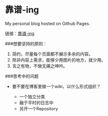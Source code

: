 靠谱-ing
=================

My personal blog hosted on Github Pages.

链接：[靠谱-ing](http://www.mazhuang.org)

###想要坚持的原则：  

1. 简约，尽量每个页面都不展示多余的内容。  
2. 除非内容上需求，能够少用图片的地方，就少用。  
3. 言之有物，不做无痛之呻吟。

###思考中的问题

* 要不要在博客里做一个wiki，以什么形式组织？

    * 一个独立分类
    * 融于平时的日志中
    * 另开一个Repository

